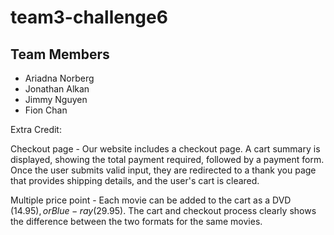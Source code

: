 # team3-challenge6

## Team Members

* Ariadna Norberg
* Jonathan Alkan 
* Jimmy Nguyen
* Fion Chan

Extra Credit:

Checkout page - Our website includes a checkout page. A cart summary is displayed, showing the total payment required, 
followed by a payment form. Once the user submits valid input, they are redirected to a thank you page that 
provides shipping details, and the user's cart is cleared.

Multiple price point - Each movie can be added to the cart as a DVD ($14.95), or Blue-ray ($29.95). The cart and checkout process clearly shows the difference between the two formats for the same movies. 